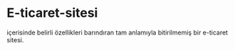 # E-ticaret-sitesi
içerisinde belirli özellikleri barındıran tam anlamıyla bitirilmemiş bir e-ticaret sitesi.
